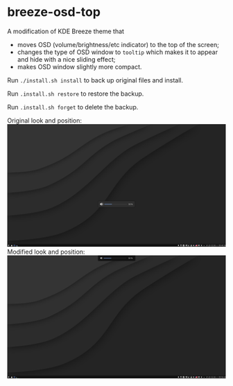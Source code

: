 breeze-osd-top
=============

A modification of KDE Breeze theme that 
* moves OSD (volume/brightness/etc indicator)
to the top of the screen;
* changes the type of OSD window to `tooltip` which makes it to appear and hide with a nice sliding effect;
* makes OSD window slightly more compact.

Run `./install.sh install` to back up original files and install.

Run `.install.sh restore` to restore the backup.

Run `.install.sh forget` to delete the backup.

Original look and position:
![](screenshots/original.png)
Modified look and position:
![](screenshots/modified.png)
